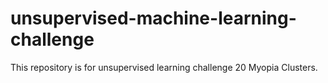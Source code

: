 # unsupervised-machine-learning-challenge
This repository is for unsupervised learning challenge 20 Myopia Clusters.
